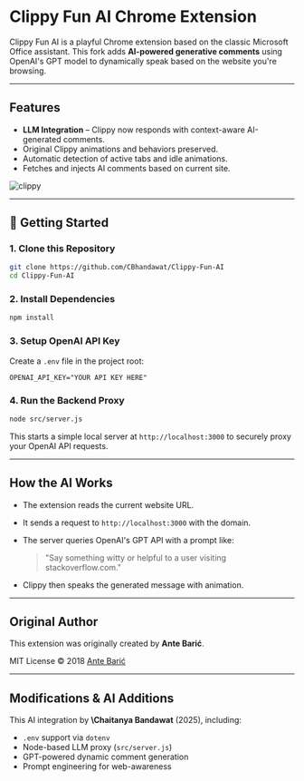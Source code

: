 
# Clippy Fun AI Chrome Extension

Clippy Fun AI is a playful Chrome extension based on the classic Microsoft Office assistant. This fork adds **AI-powered generative comments** using OpenAI's GPT model to dynamically speak based on the website you're browsing.

---

## Features

- **LLM Integration** – Clippy now responds with context-aware AI-generated comments.
- Original Clippy animations and behaviors preserved.
- Automatic detection of active tabs and idle animations.
- Fetches and injects AI comments based on current site.

![clippy](https://github.com/user-attachments/assets/99e69388-bbb9-4a3f-ae05-739801fcabef)


---

## 🚀 Getting Started

### 1. Clone this Repository

```bash
git clone https://github.com/CBhandawat/Clippy-Fun-AI
cd Clippy-Fun-AI
````

### 2. Install Dependencies

```bash
npm install
```

### 3. Setup OpenAI API Key

Create a `.env` file in the project root:

```env
OPENAI_API_KEY="YOUR API KEY HERE"
```

### 4. Run the Backend Proxy

```bash
node src/server.js
```

This starts a simple local server at `http://localhost:3000` to securely proxy your OpenAI API requests.

---

## How the AI Works

* The extension reads the current website URL.

* It sends a request to `http://localhost:3000` with the domain.

* The server queries OpenAI's GPT API with a prompt like:

  > "Say something witty or helpful to a user visiting stackoverflow\.com."

* Clippy then speaks the generated message with animation.

---

## Original Author

This extension was originally created by **Ante Barić**.

MIT License © 2018 [Ante Barić](https://github.com/capJavert/clippy)

---

## Modifications & AI Additions

This AI integration by **\Chaitanya Bandawat** (2025), including:

* `.env` support via `dotenv`
* Node-based LLM proxy (`src/server.js`)
* GPT-powered dynamic comment generation
* Prompt engineering for web-awareness




